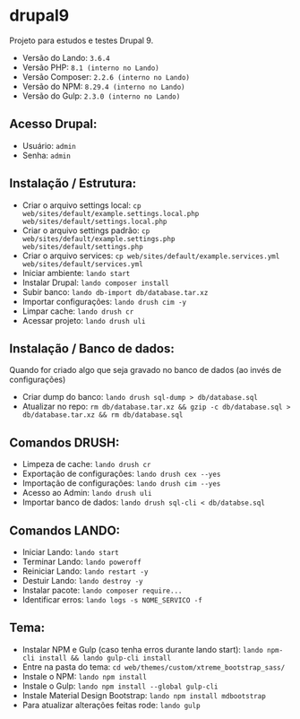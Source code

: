 # drupal9

Projeto para estudos e testes Drupal 9.

- Versão do Lando: ```3.6.4```
- Versão PHP: ```8.1 (interno no Lando)```
- Versão Composer: ```2.2.6 (interno no Lando)```
- Versão do NPM: ```8.29.4 (interno no Lando)```
- Versão do Gulp: ```2.3.0 (interno no Lando)```

## Acesso Drupal:
- Usuário: ```admin```
- Senha: ```admin```

## Instalação / Estrutura:
- Criar o arquivo settings local: ```cp web/sites/default/example.settings.local.php web/sites/default/settings.local.php```
- Criar o arquivo settings padrão: ```cp web/sites/default/example.settings.php web/sites/default/settings.php```
- Criar o arquivo services: ```cp web/sites/default/example.services.yml web/sites/default/services.yml```
- Iniciar ambiente: ```lando start```
- Instalar Drupal: ```lando composer install```
- Subir banco: ```lando db-import db/database.tar.xz```
- Importar configurações: ```lando drush cim -y```
- Limpar cache: ```lando drush cr```
- Acessar projeto: ```lando drush uli```

## Instalação / Banco de dados:
Quando for criado algo que seja gravado no banco de dados (ao invés de configurações)
- Criar dump do banco: ```lando drush sql-dump > db/database.sql```
- Atualizar no repo: ```rm db/database.tar.xz && gzip -c db/database.sql > db/database.tar.xz && rm db/database.sql```

## Comandos DRUSH:
- Limpeza de cache: ```lando drush cr```
- Exportação de configurações: ```lando drush cex --yes```
- Importação de configurações: ```lando drush cim --yes```
- Acesso ao Admin: ```lando drush uli```
- Importar banco de dados: ```lando drush sql-cli < db/databse.sql```

## Comandos LANDO:
- Iniciar Lando: ```lando start```
- Terminar Lando: ```lando poweroff```
- Reiniciar Lando: ```lando restart -y```
- Destuir Lando: ```lando destroy -y```
- Instalar pacote: ```lando composer require...```
- Identificar erros: ```lando logs -s NOME_SERVICO -f```

## Tema:
- Instalar NPM e Gulp (caso tenha erros durante lando start): ```lando npm-cli install && lando gulp-cli install```
- Entre na pasta do tema: ```cd web/themes/custom/xtreme_bootstrap_sass/```
- Instale o NPM: ```lando npm install```
- Instale o Gulp: ```lando npm install --global gulp-cli```
- Instale Material Design Bootstrap: ```lando npm install mdbootstrap```
- Para atualizar alterações feitas rode: ```lando gulp```